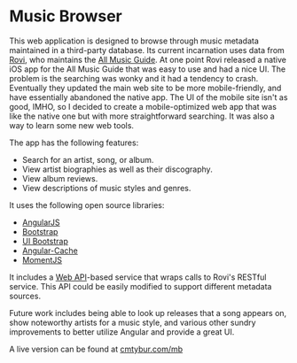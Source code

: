 Music Browser
============
This web application is designed to browse through music metadata maintained in a third-party database. Its current incarnation uses data from [Rovi](http://www.rovicorp.com), who maintains the [All Music Guide](http://www.allmusic.com). At one point Rovi released a native iOS app for the All Music Guide that was easy to use and had a nice UI. The problem is the searching was wonky and it had a tendency to crash. Eventually they updated the main web site to be more mobile-friendly, and have essentially abandoned the native app. The UI of the mobile site isn't as good, IMHO, so I decided to create a mobile-optimized web app that was like the native one but with more straightforward searching. It was also a way to learn some new web tools.

The app has the following features:

* Search for an artist, song, or album.
* View artist biographies as well as their discography.
* View album reviews.
* View descriptions of music styles and genres.

It uses the following open source libraries:

* [AngularJS](http://angularjs.org)
* [Bootstrap](http://getbootstrap.com)
* [UI Bootstrap](http://angular-ui.github.io/bootstrap/)
* [Angular-Cache](http://github.com/jmdobry/angular-cache)
* [MomentJS](http://www.momentjs.com)

It includes a [Web API](http://www.asp.net/web-api)-based service that wraps calls to Rovi's RESTful service. This API could be easily modified to support different metadata sources.

Future work includes being able to look up releases that a song appears on, show noteworthy artists for a music style, and various other sundry improvements to better utilize Angular and provide a great UI.

A live version can be found at [cmtybur.com/mb](http://cmtybur.com/mb)
